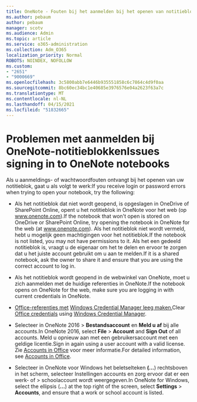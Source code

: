 ```yaml
---
title: OneNote - Fouten bij het aanmelden bij het openen van notitieblokken
ms.author: pebaum
author: pebaum
manager: scotv
ms.audience: Admin
ms.topic: article
ms.service: o365-administration
ms.collection: Adm_O365
localization_priority: Normal
ROBOTS: NOINDEX, NOFOLLOW
ms.custom:
- "2651"
- "9000669"
ms.openlocfilehash: 3c5800abb7e6446b935551858c6c7864c4d9f0aa
ms.sourcegitcommit: 8bc60ec34bc1e40685e3976576e04a2623f63a7c
ms.translationtype: MT
ms.contentlocale: nl-NL
ms.lasthandoff: 04/15/2021
ms.locfileid: "51832665"
---
```

# <a name="issues-signing-in-to-onenote-notebooks"></a><span data-ttu-id="0f13f-102">Problemen met aanmelden bij OneNote-notitieblokken</span><span class="sxs-lookup"><span data-stu-id="0f13f-102">Issues signing in to OneNote notebooks</span></span>

<span data-ttu-id="0f13f-103">Als u aanmeldings- of wachtwoordfouten ontvangt bij het openen van uw notitieblok, gaat u als volgt te werk:</span><span class="sxs-lookup"><span data-stu-id="0f13f-103">If you receive login or password errors when trying to open your notebook, try the following:</span></span>

- <span data-ttu-id="0f13f-104">Als het notitieblok dat niet wordt geopend, is opgeslagen in OneDrive of SharePoint Online, opent u het notitieblok in OneNote voor het web (op www.onenote.com).</span><span class="sxs-lookup"><span data-stu-id="0f13f-104">If the notebook that won't open is stored on OneDrive or SharePoint Online, try opening the notebook in OneNote for the web (at www.onenote.com).</span></span> <span data-ttu-id="0f13f-105">Als het notitieblok niet wordt vermeld, hebt u mogelijk geen machtigingen voor het notitieblok.</span><span class="sxs-lookup"><span data-stu-id="0f13f-105">If the notebook is not listed, you may not have permissions to it.</span></span> <span data-ttu-id="0f13f-106">Als het een gedeeld notitieblok is, vraagt u de eigenaar om het te delen en ervoor te zorgen dat u het juiste account gebruikt om u aan te melden.</span><span class="sxs-lookup"><span data-stu-id="0f13f-106">If it is a shared notebook, ask the owner to share it and ensure that you are using the correct account to log in.</span></span>

- <span data-ttu-id="0f13f-107">Als het notitieblok wordt geopend in de webwinkel van OneNote, moet u zich aanmelden met de huidige referenties in OneNote.</span><span class="sxs-lookup"><span data-stu-id="0f13f-107">If the notebook opens on OneNote for the web, make sure you are logging in with current credentials in OneNote.</span></span> 

- <span data-ttu-id="0f13f-108">[Office-referenties met](https://docs.microsoft.com/office/troubleshoot/error-messages/another-account-already-signed-in#step-3-clear-cached-credentials-on-the-computer) [Windows Credential Manager leeg maken.](https://support.microsoft.com/help/4026814/windows-accessing-credential-manager)</span><span class="sxs-lookup"><span data-stu-id="0f13f-108">Clear [Office credentials](https://docs.microsoft.com/office/troubleshoot/error-messages/another-account-already-signed-in#step-3-clear-cached-credentials-on-the-computer) using [Windows Credential Manager](https://support.microsoft.com/help/4026814/windows-accessing-credential-manager).</span></span>

- <span data-ttu-id="0f13f-109">Selecteer in OneNote 2016   >  **Bestandsaccount** en **Meld u af** bij alle accounts.</span><span class="sxs-lookup"><span data-stu-id="0f13f-109">In OneNote 2016, select **File** > **Account** and **Sign Out** of all accounts.</span></span> <span data-ttu-id="0f13f-110">Meld u opnieuw aan met een gebruikersaccount met een geldige licentie.</span><span class="sxs-lookup"><span data-stu-id="0f13f-110">Sign in again using a user account with a valid license.</span></span> <span data-ttu-id="0f13f-111">Zie [Accounts in Office](https://support.office.com/article/accounts-in-office-628ea040-f265-49de-b986-be09c3ebf8a9) voor meer informatie.</span><span class="sxs-lookup"><span data-stu-id="0f13f-111">For detailed information, see [Accounts in Office](https://support.office.com/article/accounts-in-office-628ea040-f265-49de-b986-be09c3ebf8a9).</span></span>

- <span data-ttu-id="0f13f-112">Selecteer in OneNote voor Windows het beletselteken **(...**) rechtsboven in het scherm, selecteer Instellingen accounts en zorg ervoor dat er een werk- of  >  schoolaccount wordt weergegeven.</span><span class="sxs-lookup"><span data-stu-id="0f13f-112">In OneNote for Windows, select the ellipsis (**…**) at the top right of the screen, select **Settings** > **Accounts**, and ensure that a work or school account is listed.</span></span>